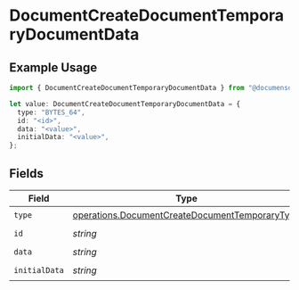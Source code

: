 # DocumentCreateDocumentTemporaryDocumentData

## Example Usage

```typescript
import { DocumentCreateDocumentTemporaryDocumentData } from "@documenso/sdk-typescript/models/operations";

let value: DocumentCreateDocumentTemporaryDocumentData = {
  type: "BYTES_64",
  id: "<id>",
  data: "<value>",
  initialData: "<value>",
};
```

## Fields

| Field                                                                                                            | Type                                                                                                             | Required                                                                                                         | Description                                                                                                      |
| ---------------------------------------------------------------------------------------------------------------- | ---------------------------------------------------------------------------------------------------------------- | ---------------------------------------------------------------------------------------------------------------- | ---------------------------------------------------------------------------------------------------------------- |
| `type`                                                                                                           | [operations.DocumentCreateDocumentTemporaryType](../../models/operations/documentcreatedocumenttemporarytype.md) | :heavy_check_mark:                                                                                               | N/A                                                                                                              |
| `id`                                                                                                             | *string*                                                                                                         | :heavy_check_mark:                                                                                               | N/A                                                                                                              |
| `data`                                                                                                           | *string*                                                                                                         | :heavy_check_mark:                                                                                               | N/A                                                                                                              |
| `initialData`                                                                                                    | *string*                                                                                                         | :heavy_check_mark:                                                                                               | N/A                                                                                                              |